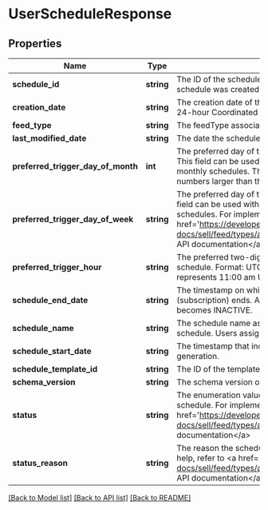 # UserScheduleResponse

## Properties
Name | Type | Description | Notes
------------ | ------------- | ------------- | -------------
**schedule_id** | **string** | The ID of the schedule. This ID is generated when the schedule was created by the createSchedule method. | [optional] 
**creation_date** | **string** | The creation date of the schedule in hours based on the 24-hour Coordinated Universal Time (UTC) clock. | [optional] 
**feed_type** | **string** | The feedType associated with the schedule. | [optional] 
**last_modified_date** | **string** | The date the schedule was last modified. | [optional] 
**preferred_trigger_day_of_month** | **int** | The preferred day of the month to trigger the schedule. This field can be used with preferredTriggerHour for monthly schedules. The last day of the month is used for numbers larger than the number of days in the month. | [optional] 
**preferred_trigger_day_of_week** | **string** | The preferred day of the week to trigger the schedule. This field can be used with preferredTriggerHour for weekly schedules. For implementation help, refer to &lt;a href&#x3D;&#39;https://developer.ebay.com/api-docs/sell/feed/types/api:DayOfWeekEnum&#39;&gt;eBay API documentation&lt;/a&gt; | [optional] 
**preferred_trigger_hour** | **string** | The preferred two-digit hour of the day to trigger the schedule. Format: UTC hhZ For example, the following represents 11:00 am UTC: 11Z | [optional] 
**schedule_end_date** | **string** | The timestamp on which the report generation (subscription) ends. After this date, the schedule status becomes INACTIVE. | [optional] 
**schedule_name** | **string** | The schedule name assigned by the user for the created schedule. Users assign this name for their reference. | [optional] 
**schedule_start_date** | **string** | The timestamp that indicates the start of the report generation. | [optional] 
**schedule_template_id** | **string** | The ID of the template used to create this schedule. | [optional] 
**schema_version** | **string** | The schema version of the feedType for the schedule. | [optional] 
**status** | **string** | The enumeration value that indicates the state of the schedule. For implementation help, refer to &lt;a href&#x3D;&#39;https://developer.ebay.com/api-docs/sell/feed/types/api:StatusEnum&#39;&gt;eBay API documentation&lt;/a&gt; | [optional] 
**status_reason** | **string** | The reason the schedule is inactive. For implementation help, refer to &lt;a href&#x3D;&#39;https://developer.ebay.com/api-docs/sell/feed/types/api:StatusReasonEnum&#39;&gt;eBay API documentation&lt;/a&gt; | [optional] 

[[Back to Model list]](../README.md#documentation-for-models) [[Back to API list]](../README.md#documentation-for-api-endpoints) [[Back to README]](../README.md)


